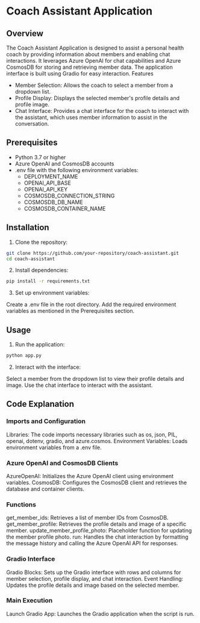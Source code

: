 # Coach Assistant Application

## Overview

The Coach Assistant Application is designed to assist a personal health coach by providing information about members and enabling chat interactions. It leverages Azure OpenAI for chat capabilities and Azure CosmosDB for storing and retrieving member data. The application interface is built using Gradio for easy interaction.
Features

- Member Selection: Allows the coach to select a member from a dropdown list.
- Profile Display: Displays the selected member's profile details and profile image.
- Chat Interface: Provides a chat interface for the coach to interact with the assistant, which uses member information to assist in the conversation.

## Prerequisites

- Python 3.7 or higher
- Azure OpenAI and CosmosDB accounts
- .env file with the following environment variables:
    - DEPLOYMENT_NAME
    - OPENAI_API_BASE
    - OPENAI_API_KEY
    - COSMOSDB_CONNECTION_STRING
    - COSMOSDB_DB_NAME
    - COSMOSDB_CONTAINER_NAME

## Installation

1. Clone the repository:

```bash
git clone https://github.com/your-repository/coach-assistant.git  
cd coach-assistant  
```

2. Install dependencies:

```bash
pip install -r requirements.txt  
```

3. Set up environment variables:

Create a .env file in the root directory.
Add the required environment variables as mentioned in the Prerequisites section.

##  Usage 

1. Run the application:

```bash
python app.py  
```

2. Interact with the interface:

Select a member from the dropdown list to view their profile details and image.
Use the chat interface to interact with the assistant.

## Code Explanation

### Imports and Configuration

Libraries: The code imports necessary libraries such as os, json, PIL, openai, dotenv, gradio, and azure.cosmos.
Environment Variables: Loads environment variables from a .env file.

### Azure OpenAI and CosmosDB Clients

AzureOpenAI: Initializes the Azure OpenAI client using environment variables.
CosmosDB: Configures the CosmosDB client and retrieves the database and container clients.

### Functions

get_member_ids: Retrieves a list of member IDs from CosmosDB.
get_member_profile: Retrieves the profile details and image of a specific member.
update_member_profile_photo: Placeholder function for updating the member profile photo.
run: Handles the chat interaction by formatting the message history and calling the Azure OpenAI API for responses.

### Gradio Interface

Gradio Blocks: Sets up the Gradio interface with rows and columns for member selection, profile display, and chat interaction.
Event Handling: Updates the profile details and image based on the selected member.

### Main Execution

Launch Gradio App: Launches the Gradio application when the script is run.
